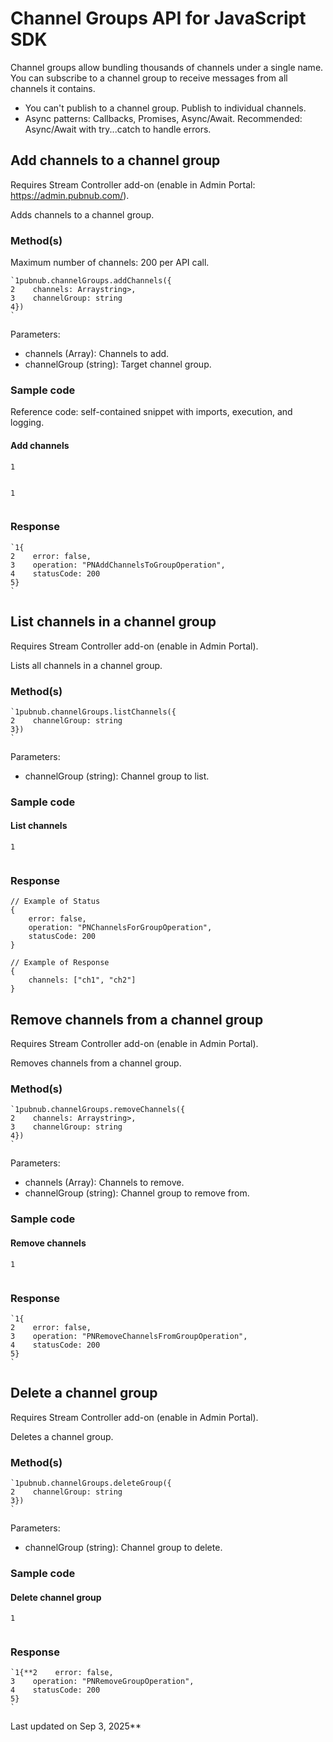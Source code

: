 # Channel Groups API for JavaScript SDK

Channel groups allow bundling thousands of channels under a single name. You can subscribe to a channel group to receive messages from all channels it contains.

- You can't publish to a channel group. Publish to individual channels.
- Async patterns: Callbacks, Promises, Async/Await. Recommended: Async/Await with try...catch to handle errors.

## Add channels to a channel group

Requires Stream Controller add-on (enable in Admin Portal: https://admin.pubnub.com/).

Adds channels to a channel group.

### Method(s)

Maximum number of channels: 200 per API call.

```
`1pubnub.channelGroups.addChannels({  
2    channels: Arraystring>,  
3    channelGroup: string  
4})  
`
```

Parameters:
- channels (Array<string>): Channels to add.
- channelGroup (string): Target channel group.

### Sample code

Reference code: self-contained snippet with imports, execution, and logging.

#### Add channels

```
1
  

```

```
1
  

```

### Response

```
`1{  
2    error: false,  
3    operation: "PNAddChannelsToGroupOperation",  
4    statusCode: 200  
5}  
`
```

## List channels in a channel group

Requires Stream Controller add-on (enable in Admin Portal).

Lists all channels in a channel group.

### Method(s)

```
`1pubnub.channelGroups.listChannels({  
2    channelGroup: string  
3})  
`
```

Parameters:
- channelGroup (string): Channel group to list.

### Sample code

#### List channels

```
1
  

```

### Response

```
// Example of Status  
{  
    error: false,  
    operation: "PNChannelsForGroupOperation",  
    statusCode: 200  
}  

// Example of Response  
{  
    channels: ["ch1", "ch2"]  
}  
```

## Remove channels from a channel group

Requires Stream Controller add-on (enable in Admin Portal).

Removes channels from a channel group.

### Method(s)

```
`1pubnub.channelGroups.removeChannels({  
2    channels: Arraystring>,  
3    channelGroup: string  
4})  
`
```

Parameters:
- channels (Array<string>): Channels to remove.
- channelGroup (string): Channel group to remove from.

### Sample code

#### Remove channels

```
1
  

```

### Response

```
`1{  
2    error: false,  
3    operation: "PNRemoveChannelsFromGroupOperation",  
4    statusCode: 200  
5}  
`
```

## Delete a channel group

Requires Stream Controller add-on (enable in Admin Portal).

Deletes a channel group.

### Method(s)

```
`1pubnub.channelGroups.deleteGroup({  
2    channelGroup: string  
3})  
`
```

Parameters:
- channelGroup (string): Channel group to delete.

### Sample code

#### Delete channel group

```
1
  

```

### Response

```
`1{**2    error: false,  
3    operation: "PNRemoveGroupOperation",  
4    statusCode: 200  
5}  
`
```

Last updated on Sep 3, 2025**